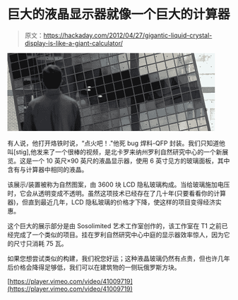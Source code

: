 # 巨大的液晶显示器就像一个巨大的计算器

> 原文：<https://hackaday.com/2012/04/27/gigantic-liquid-crystal-display-is-like-a-giant-calculator/>

![](img/361cc839e550e3081f91de03ac103f6c.png "LCD")

有人说，他打开烙铁时说，“点火吧！."他死 bug 焊料-QFP 封装。我们只知道他叫[stig],他发来了一个很棒的视频，是北卡罗来纳州罗利自然研究中心的一个新展览。这是一个 10 英尺×90 英尺的液晶显示器，使用 6 英寸见方的玻璃面板，其中含有与计算器中相同的液晶。

该展示/装置被称为自然图案，由 3600 块 LCD 隐私玻璃构成。当给玻璃施加电压时，它会从透明变成不透明。虽然这项技术已经存在了几十年(只要看看你的计算器)，但直到最近几年，LCD 隐私玻璃的价格才下降，使这样的项目变得经济实惠。

这个巨大的展示部分是由 Sosolimited 艺术工作室创作的，该工作室在 T1 之前已经完成了一个类似的项目。挂在罗利自然研究中心中庭的显示器效率惊人，因为它的尺寸只消耗 75 瓦。

如果您想尝试类似的构建，我们祝您好运；这种液晶玻璃仍然有点贵，但也许几年后价格会降得足够低，我们可以在建筑物的一侧玩俄罗斯方块。

[https://player.vimeo.com/video/41009719](https://player.vimeo.com/video/41009719)